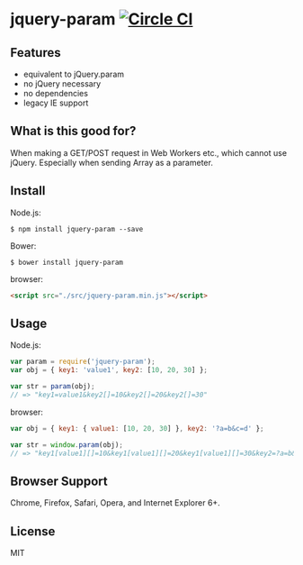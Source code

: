 # jquery-param [![Circle CI](https://circleci.com/gh/knowledgecode/jquery-param.svg?style=shield)](https://circleci.com/gh/knowledgecode/jquery-param)

## Features
- equivalent to jQuery.param
- no jQuery necessary
- no dependencies
- legacy IE support

## What is this good for?
When making a GET/POST request in Web Workers etc., which cannot use jQuery. Especially when sending Array as a parameter.

## Install
Node.js:
```shell
$ npm install jquery-param --save
```
Bower:
```shell
$ bower install jquery-param
```
browser:
```html
<script src="./src/jquery-param.min.js"></script>
```

## Usage
Node.js:
```javascript
var param = require('jquery-param');
var obj = { key1: 'value1', key2: [10, 20, 30] };

var str = param(obj);
// => "key1=value1&key2[]=10&key2[]=20&key2[]=30"
```
browser:
```javascript
var obj = { key1: { value1: [10, 20, 30] }, key2: '?a=b&c=d' };

var str = window.param(obj);
// => "key1[value1][]=10&key1[value1][]=20&key1[value1][]=30&key2=?a=b&c=d"
```

## Browser Support
Chrome, Firefox, Safari, Opera, and Internet Explorer 6+.

## License
MIT
